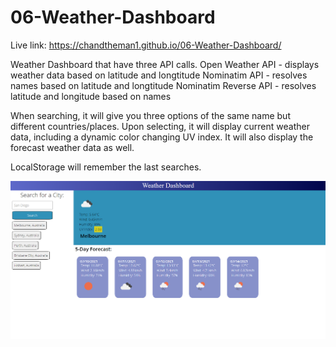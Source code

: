 # 06-Weather-Dashboard

Live link: https://chandtheman1.github.io/06-Weather-Dashboard/

Weather Dashboard that have three API calls.
Open Weather API - displays weather data based on latitude and longtitude 
Nominatim API - resolves names based on latitude and longtitude
Nominatim Reverse API - resolves latitude and longitude based on names

When searching, it will give you three options of the same name but different countries/places. Upon selecting, it will display current weather data, including a dynamic color changing UV index. It will also display the forecast weather data as well.

LocalStorage will remember the last searches.

![homepage](./assets/images/Capture.PNG)